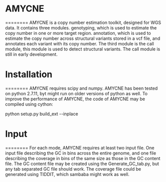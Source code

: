 # AMYCNE
========
AMYCNE is a copy number estimation toolkit, designed for WGS data. It contains three modules. genotyping, which is used to estimate the copy number in one or more target region. annotation, which is used to estimate the copy number across structural variants stored in a vcf file, and annotates each variant with its copy number. The third module is the call module, this module is used to detect structural variants. The call module is still in early development.
# Installation
========
AMYCNE requires scipy and numpy. AMYCNE has been tested on python 2.7.11, byt might run on older versions of python as well.
To improve the performance of AMYCNE, the code of AMYCNE may be compiled using cython:

python setup.py build_ext --inplace

# Input
========
For each mode, AMYCNE requires at least two input file. One input file describing the GC in bins across the entire genome, and one file describing the coverage in bins of the same size as those in the GC content file. The GC content file may be created using the Generate_GC_tab.py, but any tab separated GC file should work.
The coverage file could be generated using TIDDIT, which sambaba might work as well.

